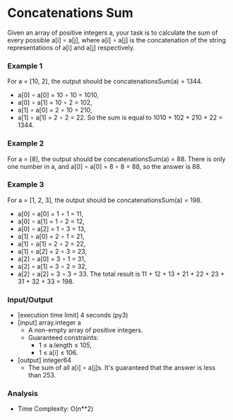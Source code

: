 # Concatenations Sum
Given an array of positive integers a, your task is to calculate the sum of every possible a[i] ∘ a[j], where a[i] ∘ a[j] is the concatenation of the string representations of a[i] and a[j] respectively.

### Example 1
For a = [10, 2], the output should be concatenationsSum(a) = 1344.
* a[0] ∘ a[0] = 10 ∘ 10 = 1010,
* a[0] ∘ a[1] = 10 ∘ 2 = 102,
* a[1] ∘ a[0] = 2 ∘ 10 = 210,
* a[1] ∘ a[1] = 2 ∘ 2 = 22.
So the sum is equal to 1010 + 102 + 210 + 22 = 1344.

### Example 2
For a = [8], the output should be concatenationsSum(a) = 88.
There is only one number in a, and a[0] ∘ a[0] = 8 ∘ 8 = 88, so the answer is 88.

### Example 3
For a = [1, 2, 3], the output should be concatenationsSum(a) = 198.
* a[0] ∘ a[0] = 1 ∘ 1 = 11,
* a[0] ∘ a[1] = 1 ∘ 2 = 12,
* a[0] ∘ a[2] = 1 ∘ 3 = 13,
* a[1] ∘ a[0] = 2 ∘ 1 = 21,
* a[1] ∘ a[1] = 2 ∘ 2 = 22,
* a[1] ∘ a[2] = 2 ∘ 3 = 23,
* a[2] ∘ a[0] = 3 ∘ 1 = 31,
* a[2] ∘ a[1] = 3 ∘ 2 = 32,
* a[2] ∘ a[2] = 3 ∘ 3 = 33.
The total result is 11 + 12 + 13 + 21 + 22 + 23 + 31 + 32 + 33 = 198.

### Input/Output
* [execution time limit] 4 seconds (py3)
* [input] array.integer a
    * A non-empty array of positive integers.
    * Guaranteed constraints:
        * 1 ≤ a.length ≤ 105,
        * 1 ≤ a[i] ≤ 106.
* [output] integer64
    * The sum of all a[i] ∘ a[j]s. It's guaranteed that the answer is less than 253.

### Analysis
* Time Complexity: O(n**2)
